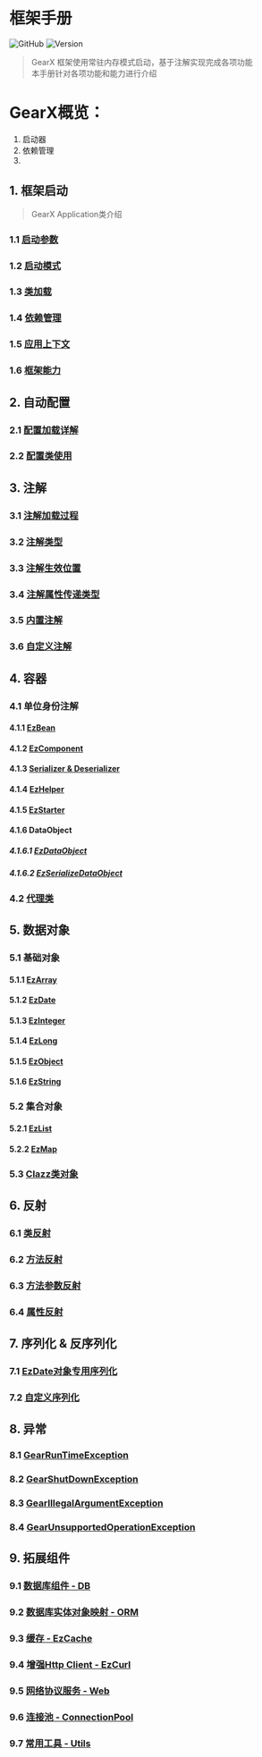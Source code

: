 # 框架手册
![GitHub](https://img.shields.io/badge/Github-GearX-007ec6?style=flat-square)
![Version](https://img.shields.io/badge/Version-Beta%20v0.2.5-fe7d37?style=flat-square)
> GearX 框架使用常驻内存模式启动，基于注解实现完成各项功能
> <br/>
> 本手册针对各项功能和能力进行介绍

# GearX概览：
1. 启动器
2. 依赖管理
3. 

## 1. 框架启动
> GearX Application类介绍
### 1.1 [启动参数](./guide/1.1启动参数.md)
### 1.2 [启动模式](./guide/1.2启动模式.md)
### 1.3 [类加载](./guide/1.3类加载.md)
### 1.4 [依赖管理](./guide/1.4依赖管理.md)
### 1.5 [应用上下文](./guide/1.5应用上下文.md)
### 1.6 [框架能力](./guide/1.6框架能力.md)

## 2. 自动配置
### 2.1 [配置加载详解](./guide/2.1配置加载详解.md)
### 2.2 [配置类使用](./guide/2.2配置类使用.md)

## 3. 注解
### 3.1 [注解加载过程](./guide/3.1注解加载过程.md)
### 3.2 [注解类型](./guide/3.2注解类型.md)
### 3.3 [注解生效位置](./guide/3.3注解生效位置.md)
### 3.4 [注解属性传递类型](./guide/3.4注解属性传递类型.md)
### 3.5 [内置注解](./guide/3.5内置注解.md)
### 3.6 [自定义注解](./guide/3.6自定义注解.md)

## 4. 容器
### 4.1 单位身份注解
#### 4.1.1 [EzBean](./guide/4.1.1EzBean.md)
#### 4.1.2 [EzComponent](./guide/4.1.2EzComponent.md)
#### 4.1.3 [Serializer & Deserializer](./guide/4.1.3Serializer&Deserializer.md)
#### 4.1.4 [EzHelper](./guide/4.1.4EzHelper.md)
#### 4.1.5 [EzStarter](./guide/4.1.5EzStarter.md)
#### 4.1.6 DataObject
##### 4.1.6.1 [EzDataObject](./guide/4.1.6.1EzDataObject.md)
##### 4.1.6.2 [EzSerializeDataObject](./guide/4.1.6.2EzSerializeDataObject.md)
### 4.2 [代理类](./guide/4.2代理类.md)

## 5. 数据对象
### 5.1 基础对象
#### 5.1.1 [EzArray](./guide/5.1.1EzArray.md)
#### 5.1.2 [EzDate](./guide/5.1.2EzDate.md)
#### 5.1.3 [EzInteger](./guide/5.1.3EzInteger.md)
#### 5.1.4 [EzLong](./guide/5.1.4EzLong.md)
#### 5.1.5 [EzObject](./guide/5.1.5EzObject.md)
#### 5.1.6 [EzString](./guide/5.1.6EzString.md)
### 5.2 集合对象
#### 5.2.1 [EzList](./guide/5.2.1EzList.md)
#### 5.2.2 [EzMap](./guide/5.2.2EzMap.md)
### 5.3 [Clazz类对象](./guide/5.3Clazz类对象.md)

## 6. 反射
### 6.1 [类反射](./guide/6.1类反射.md)
### 6.2 [方法反射](./guide/6.2方法反射.md)
### 6.3 [方法参数反射](./guide/6.3方法参数反射.md)
### 6.4 [属性反射](./guide/6.4属性反射.md)

## 7. 序列化 & 反序列化
### 7.1 [EzDate对象专用序列化](./guide/7.1EzDate对象专用序列化.md)
### 7.2 [自定义序列化](./guide/7.2自定义序列化.md)

## 8. 异常
### 8.1 [GearRunTimeException](./guide/8.1GearRunTimeException.md)
### 8.2 [GearShutDownException](./guide/8.2GearShutDownException.md)
### 8.3 [GearIllegalArgumentException](./guide/8.3GearIllegalArgumentException.md)
### 8.4 [GearUnsupportedOperationException](./guide/8.4GearUnsupportedOperationException.md)

## 9. 拓展组件
### 9.1 [数据库组件 - DB](./guide/9.1数据库组件-DB.md)
### 9.2 [数据库实体对象映射 - ORM](./guide/9.2数据库实体对象映射-ORM.md)
### 9.3 [缓存 - EzCache](./guide/9.3缓存-EzCache.md)
### 9.4 [增强Http Client - EzCurl](./guide/9.4增强HttpClient-EzCurl.md)
### 9.5 [网络协议服务 - Web](./guide/9.5网络协议服务-Web.md)
### 9.6 [连接池 - ConnectionPool](./guide/9.6连接池-ConnectionPool.md)
### 9.7 [常用工具 - Utils](./guide/9.7常用工具-Utils.md)
